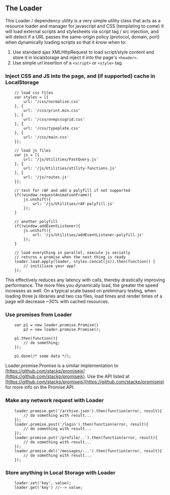 ## The Loader

This Loader / dependency utility is a very simple utility class that acts as a resource loader and manager for javascript and CSS (templating to come)
It will load external scripts and stylesheets via script tag / src injection, and will detect if a URL passes the same-origin policy (protocol, domain, port) when dynamically loading scripts so that it know when to:

1. Use standard ajax XMLHttpRequest to load script/style content and store it in localstorage and inject it into the page's `<header>`.
2. Use simple url insertion of a `<script>` or `<style>` tag.

### Inject CSS and JS into the page, and (if supported) cache in LocalStorage

```
	// load css files
	var styles = [{
		url: '/css/normalize.css'
	}, {
		url: '/css/print.min.css'
	}, {
		url: '/css/onepcssgrid.css'
	}, {
		url: '/css/typeplate.css'
	}, {
		url: '/css/main.css'
	}];

	// load js files
	var js = [{
		url: '/js/Utilities/FastQuery.js'
	}, {
		url: '/js/Utilities/utility-functions.js'
	}, {
		url: '/js/routes.js'
	}];

	// test for rAF and add a polyfill if not supported
	if(!window.requestAnimationFrame){
		js.unshift({
			url: '/js/Utilities/rAF-polyfill.js'
		});
	}

	// another polyfill
	if(!window.addEventListener){
		js.unshift({
			url: '/js/Utilities/addEventListener-polyfill.js'
		});
	}

	// load everything in parallel, execute js serially
	// returns a promise when the next thing is ready
	loader.load.apply(loader, styles.concat(js)).then(function() {
		// initiliaze your app?
	});
```

This effectively reduces any latency with calls, thereby drastically improving performance. The more files you dynamically load, the greater the speed increases as well. On a typical scale based on preliminary testing, when loading three js libraries and two css files, load times and render times of a page will decrease ~30% with cached resources.

### Use promises from Loader

```
	var p1 = new loader.promise.Promise()
		p2 = new loader.promise.Promise();

	p1.then(function(){
		// do something;
	});

	p1.done(/* some data */);
```

Loader.promise.Promise is a similar implementation to [https://github.com/stackp/promisejs](https://github.com/stackp/promisejs). Use the API listed at [https://github.com/stackp/promisejs](https://github.com/stackp/promisejs) for more info on the Promise API.

### Make any network request with Loader

```
	loader.promise.get('/archive.json').then(function(error, result){
		// do something with result...
	});
	loader.promise.post('/login').then(function(error, result){
		// do something with result...
	});
	loader.promise.put('/profile/..').then(function(error, result){
		// do something with result...
	});
	loader.promise.del('/messages/...').then(function(error, result){
		// do something with result...
	});
```

### Store anything in Local Storage with Loader

```
	loader.set('key', value);
	loader.get('key') //--> value;
```